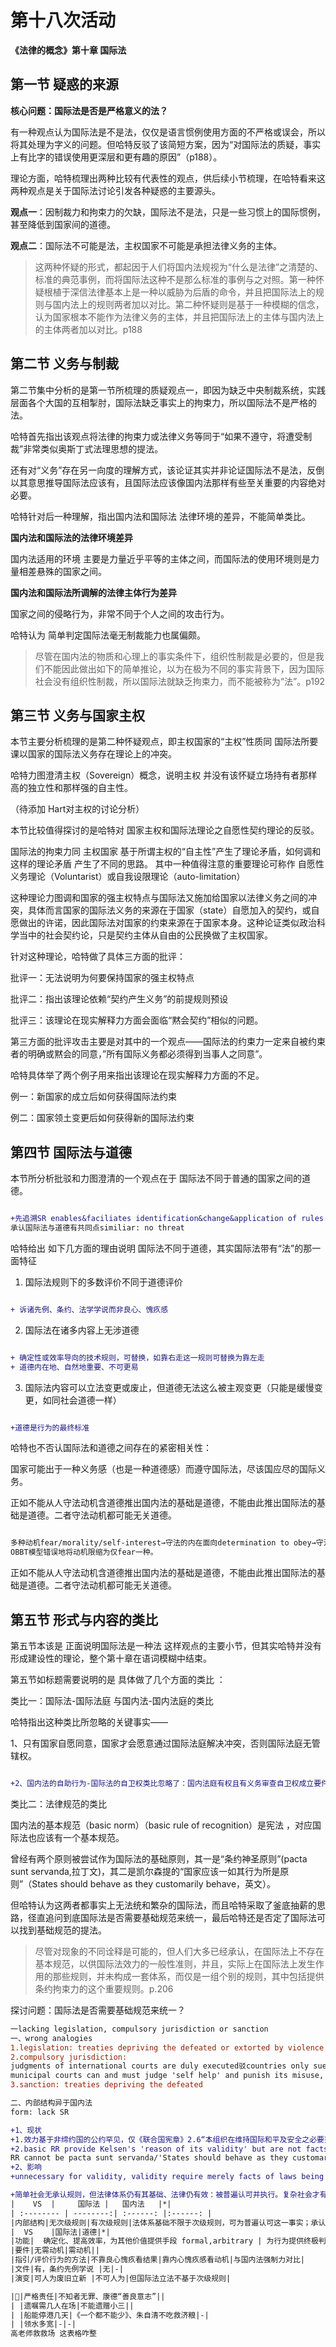 # 第十八次活动

**《法律的概念》第十章 国际法**

## 第一节 疑惑的来源

**核心问题：国际法是否是严格意义的法？**

有一种观点认为国际法是不是法，仅仅是语言惯例使用方面的不严格或误会，所以将其处理为字义的问题。但哈特反驳了该简短方案，因为“对国际法的质疑，事实上有比字的错误使用更深层和更有趣的原因”（p188）。

理论方面，哈特梳理出两种比较有代表性的观点，供后续小节梳理，在哈特看来这两种观点是关于国际法讨论引发各种疑惑的主要源头。

**观点一**：因制裁力和拘束力的欠缺，国际法不是法，只是一些习惯上的国际惯例，甚至降低到国家间的道德。

**观点二**：国际法不可能是法，主权国家不可能是承担法律义务的主体。

> 这两种怀疑的形式，都起因于人们将国内法规视为“什么是法律”之清楚的、标准的典范事例，而将国际法这种不是那么标准的事例与之对照。第一种怀疑根植于深信法律基本上是一种以威胁为后盾的命令，并且把国际法上的规则与国内法上的规则两者加以对比。第二种怀疑则是基于一种模糊的信念，认为国家根本不能作为法律义务的主体，并且把国际法上的主体与国内法上的主体两者加以对比。p188

## 第二节 义务与制裁

第二节集中分析的是第一节所梳理的质疑观点一，即因为缺乏中央制裁系统，实践层面各个大国的互相掣肘，国际法缺乏事实上的拘束力，所以国际法不是严格的法。

哈特首先指出该观点将法律的拘束力或法律义务等同于“如果不遵守，将遭受制裁”非常类似奥斯丁式法理思想的提法。

还有对“义务”存在另一向度的理解方式，该论证其实并非论证国际法不是法，反倒以其意思推导国际法应该有，且国际法应该像国内法那样有些至关重要的内容绝对必要。

哈特针对后一种理解，指出国内法和国际法 法律环境的差异，不能简单类比。

**国内法和国际法的法律环境差异**

国内法适用的环境 主要是力量近乎平等的主体之间，而国际法的使用环境则是力量相差悬殊的国家之间。

**国内法和国际法所调解的法律主体行为差异**

国家之间的侵略行为，非常不同于个人之间的攻击行为。


哈特认为 简单判定国际法毫无制裁能力也属偏颇。

> 尽管在国内法的物质和心理上的事实条件下，组织性制裁是必要的，但是我们不能因此做出如下的简单推论，以为在极为不同的事实背景下，因为国际社会没有组织性制裁，所以国际法就缺乏拘束力，而不能被称为“法”。p192

## 第三节 义务与国家主权

本节主要分析梳理的是第二种怀疑观点，即主权国家的“主权”性质同 国际法所要课以国家的国际法义务存在理论上的冲突。

哈特力图澄清主权（Sovereign）概念，说明主权 并没有该怀疑立场持有者那样 高的独立性和那样强的自主性。

（待添加 Hart对主权的讨论分析）

本节比较值得探讨的是哈特对 国家主权和国际法理论之自愿性契约理论的反驳。

国际法的拘束力同 主权国家 基于所谓主权的“自主性”产生了理论矛盾，如何调和这样的理论矛盾 产生了不同的思路。
其中一种值得注意的重要理论可称作 自愿性义务理论（Voluntarist）或自我设限理论（auto-limitation）

这种理论力图调和国家的强主权特点与国际法又施加给国家以法律义务之间的冲突，具体而言国家的国际法义务的来源在于国家（state）自愿加入的契约，或自愿做出的许诺，因此国际法对国家的约束来源在于国家本身。这种论证类似政治科学当中的社会契约论，只是契约主体从自由的公民换做了主权国家。

针对这种理论，哈特做了具体三方面的批评：

批评一：无法说明为何要保持国家的强主权特点

批评二：指出该理论依赖“契约产生义务”的前提规则预设

批评三：该理论在现实解释力方面会面临“黙会契约”相似的问题。

第三方面的批评攻击主要是对其中的一个观点——国际法的约束力一定来自被约束者的明确或黙会的同意，”所有国际义务都必须得到当事人之同意”。

哈特具体举了两个例子用来指出该理论在现实解释力方面的不足。

例一：新国家的成立后如何获得国际法约束

例二：国家领土变更后如何获得新的国际法约束


## 第四节 国际法与道德

本节所分析批驳和力图澄清的一个观点在于 国际法不同于普通的国家之间的道德。
```diff

+先追溯SR enables&faciliates identification&change&application of rules.
承认国际法与道德有共同点similiar: no threat

```
哈特给出 如下几方面的理由说明 国际法不同于道德，其实国际法带有“法”的那一面特征

1. 国际法规则下的多数评价不同于道德评价
```diff

+ 诉诸先例、条约、法学学说而非良心、愧疚感

```
2. 国际法在诸多内容上无涉道德
```diff

+ 确定性或效率导向的技术规则，可替换，如靠右走这一规则可替换为靠左走
+ 道德内在地、自然地重要、不可更易

```
3. 国际法内容可以立法变更或废止，但道德无法这么被主观变更（只能是缓慢变更，如同社会道德一样）
```diff

+道德是行为的最终标准

```
哈特也不否认国际法和道德之间存在的紧密相关性：

国家可能出于一种义务感（也是一种道德感）而遵守国际法，尽该国应尽的国际义务。

正如不能从人守法动机含道德推出国内法的基础是道德，不能由此推出国际法的基础是道德。二者守法动机都可能无关道德。
```diff

多种动机fear/morality/self-interest→守法的内在面向determination to obey→守法的外在面向act of obedience
OBBT模型错误地将动机限缩为仅fear一种。

```
正如不能从人守法动机含道德推出国内法的基础是道德，不能由此推出国际法的基础是道德。二者守法动机都可能无关道德。

## 第五节 形式与内容的类比

第五节本该是 正面说明国际法是一种法 这样观点的主要小节，但其实哈特并没有 形成建设性的理论，整个第十章在语词模糊中结束。

第五节如标题需要说明的是 具体做了几个方面的类比 ：

类比一：国际法-国际法庭 与国内法-国内法庭的类比

哈特指出这种类比所忽略的关键事实——

1、只有国家自愿同意，国家才会愿意通过国际法庭解决冲突，否则国际法庭无管辖权。
```diff

+2、国内法的自助行为-国际法的自卫权类比忽略了：国内法庭有权且有义务审查自卫权成立要件，国际法庭无权主动审查

```
类比二：法律规范的类比

国内法的基本规范（basic norm）（basic rule of recognition）是宪法 ，对应国际法也应该有一个基本规范。

曾经有两个原则被尝试作为国际法的基础原则，其一是“条约神圣原则”(pacta sunt servanda,拉丁文)，其二是凯尔森提的“国家应该一如其行为所是原则”（States should behave as they customarily behave，英文）。

但哈特认为这两者都事实上无法统和繁杂的国际法，而且哈特采取了釜底抽薪的思路，径直追问到底国际法是否需要基础规范来统一，最后哈特还是否定了国际法可以找到基础规范的提法。

> 尽管对现象的不同诠释是可能的，但人们大多已经承认，在国际法上不存在基本规范，以供国际法效力的一般性准则，并且，实际上在国际法上发生作用的那些规则，并未构成一套体系，而仅是一组个别的规则，其中包括提供条约拘束力的这个重要规则。p.206

探讨问题：国际法是否需要基础规范来统一？


```diff
一lacking legislation, compulsory jurisdiction or sanction
一、wrong analogies
1.legislation: treaties depriving the defeated or extorted by violence sometimes gain recognition.
2.compulsory jurisdiction:
judgments of international courts are duly executed驳countries only sue if willing to execute!
municipal courts can and must judge 'self help' and punish its misuse, while international court cannot!
3.sanction: treaties depriving the defeated

二、内部结构异于国内法
form: lack SR

+1、现状
+1.效力基于非缔约国的公约罕见，仅《联合国宪章》2.6“本组织在维持国际和平及安全之必要范围内应保证非联合国会员国遵守上述原则(指联合国宪章规定的基本原则) 
+2.basic RR provide Kelsen's 'reason of its validity' but are not facts of accepting law
RR cannot be pacta sunt servanda/'States should behave as they customarily behave'
+2、影响
+unnecessary for validity, validity require merely facts of laws being accepting and functioning as such, instead of SR, which +is a luxury only in advanced societies.

+简单社会无承认规则，但法律体系仍有其基础、法律仍有效：被普遍认可并执行。复杂社会才有承认规则，而这只不过是效力的出生证明，而非亲妈。
|    VS  |     国际法 |   国内法   |*|
| :-------- | --------:| :------: |:------: |
|内部结构|无次级规则|有次级规则|法体系基础不限于次级规则，可为普遍认可这一事实；承认规则是高级社会才有的奢侈品。|
|  VS    |国际法|道德|*|
|功能|  确定化、提高效率，为其他价值提供手段 formal,arbitrary | 为行为提供终极判准，自身即重要、不可取代 |技术规则|
|要件|无需动机|需动机||
|指引/评价行为的方法|不靠良心愧疚看结果|靠内心愧疚感看动机|与国内法强制力对比|
|文件|有，条约先例学说 |无|-|
|演变|可人为废旧立新 |不可人为|但国际法立法不基于次级规则|

|🌰|严格责任|不知者无罪、康德“善良意志”||
| |遗嘱需几人在场|不能遗赠小三||
| |船能停港几天|《一个都不能少》、朱自清不吃救济粮|-|
| |领水多宽|-|-|
高老师救救场 这表格咋整
```
